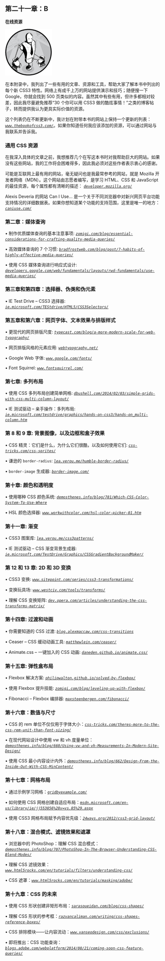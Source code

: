 ## 第二十一章：B

**在线资源**

![Image](img/common-01.jpg)

在本附录中，我列出了一些有用的文章、资源和工具，帮助大家了解本书中列出的每个新 CSS3 特性。网络上有成千上万的网站提供演示和技巧；随便搜一下 Google，你就会找到 500 页类似的内容。虽然其中有些有用，但许多都相对较差，因此我尽量避免推荐“30 个你可以用 CSS3 做的酷炫事情！”之类的博客帖子，转而提供我认为更具实际价值的资源。

这个列表仍在不断更新中，我计划在附带本书的网站上保持一个更新的列表： *[`www.thebookofcss3.com/`](http://www.thebookofcss3.com/)*。如果你知道任何我应该添加的资源，可以通过网站与我联系并告诉我。

### 通用 CSS 资源

在我深入具体的文章之前，我想推荐几个在写这本书时对我帮助巨大的网站。如果没有这些网站，我的工作将会困难得多，因此我必须对这些作者表示衷心的感谢。

可能是互联网上最有用的网站，毫无疑问也是我最常参考的网站，就是 Mozilla 开发者网络（MDN）。这个网站由志愿者编写，是学习 HTML、CSS 和 JavaScript 的最佳资源，每个属性都有清晰的描述： *[`developer.mozilla.org/`](https://developer.mozilla.org/)*

Alexis Deveria 的网站 Can I Use… 是一个关于不同浏览器中对新兴网页平台功能支持情况的详细数据表。如果你想知道某个功能的支持范围，这里是唯一的地方： *[`caniuse.com/`](http://caniuse.com/)*

### 第二章：媒体查询

• 制作优质媒体查询的基本注意事项: *[`zomigi.com/blog/essential-considerations-for-crafting-quality-media-queries/`](http://zomigi.com/blog/essential-considerations-for-crafting-quality-media-queries/)*

• 高效媒体查询的 7 个习惯: *[`bradfrostweb.com/blog/post/7-habits-of-highly-effective-media-queries/`](http://bradfrostweb.com/blog/post/7-habits-of-highly-effective-media-queries/)*

• 使用 CSS 媒体查询进行响应式设计: *[`developers.google.com/web/fundamentals/layouts/rwd-fundamentals/use-media-queries/`](https://developers.google.com/web/fundamentals/layouts/rwd-fundamentals/use-media-queries/)*

### 第三章和第四章：选择器、伪类和伪元素

• IE Test Drive – CSS3 选择器: *[`ie.microsoft.com/TEStdrive/HTML5/CSS3Selectors/`](http://ie.microsoft.com/TEStdrive/HTML5/CSS3Selectors/)*

### 第五章和第六章：网页字体、文本效果与排版样式

• 更现代的网页排版尺度: *[`typecast.com/blog/a-more-modern-scale-for-web-typography/`](http://typecast.com/blog/a-more-modern-scale-for-web-typography/)*

• 网页排版风格的元素应用: *[`webtypography.net/`](http://webtypography.net/)*

• Google Web 字体: *[`www.google.com/fonts/`](https://www.google.com/fonts/)*

• Font Squirrel: *[`www.fontsquirrel.com/`](http://www.fontsquirrel.com/)*

### 第七章: 多列布局

• 使用 CSS 多列布局创建简单网格: *[`dbushell.com/2014/02/03/simple-grids-with-css-multi-column-layout/`](http://dbushell.com/2014/02/03/simple-grids-with-css-multi-column-layout/)*

• IE 测试驱动 – 亲手操作：多列布局: *[`ie.microsoft.com/testdrive/graphics/hands-on-css3/hands-on_multi-column.htm`](http://ie.microsoft.com/testdrive/graphics/hands-on-css3/hands-on_multi-column.htm)*

### 第 8 和 9 章: 背景图像，以及边框和盒子效果

• CSS 精灵：它们是什么，为什么它们很酷，以及如何使用它们: *[`css-tricks.com/css-sprites/`](http://css-tricks.com/css-sprites/)*

• 谦逊的 `border-radius`: *[`lea.verou.me/humble-border-radius/`](http://lea.verou.me/humble-border-radius/)*

• `border-image` 生成器: *[`border-image.com/`](http://border-image.com/)*

### 第十章: 颜色和透明度

• 使用哪种 CSS 颜色系统: *[`demosthenes.info/blog/781/Which-CSS-Color-System-To-Use-Where`](http://demosthenes.info/blog/781/Which-CSS-Color-System-To-Use-Where)*

• HSL 颜色选择器: *[`www.workwithcolor.com/hsl-color-picker-01.htm`](http://www.workwithcolor.com/hsl-color-picker-01.htm)*

### 第十一章: 渐变

• CSS3 图案库: *[`lea.verou.me/css3patterns/`](http://lea.verou.me/css3patterns/)*

• IE 测试驱动 – CSS 渐变背景生成器: *[`ie.microsoft.com/TestDrive/Graphics/CSSGradientBackgroundMaker/`](http://ie.microsoft.com/TestDrive/Graphics/CSSGradientBackgroundMaker/)*

### 第 12 和 13 章: 2D 和 3D 变换

• CSS3 变换: *[`www.sitepoint.com/series/css3-transformations/`](http://www.sitepoint.com/series/css3-transformations/)*

• 变换玩具场: *[`www.westciv.com/tools/transforms/`](http://www.westciv.com/tools/transforms/)*

• 理解 CSS 变换矩阵: *[`dev.opera.com/articles/understanding-the-css-transforms-matrix/`](http://dev.opera.com/articles/understanding-the-css-transforms-matrix/)*

### 第十四章: 过渡和动画

• 你需要知道的 CSS 过渡: *[`blog.alexmaccaw.com/css-transitions`](http://blog.alexmaccaw.com/css-transitions)*

• Ceaser – CSS 缓动动画工具: *[`matthewlein.com/ceaser/`](http://matthewlein.com/ceaser/)*

• Animate.css – 一键加入的 CSS 动画: *[`daneden.github.io/animate.css/`](http://daneden.github.io/animate.css/)*

### 第十五章: 弹性盒布局

• Flexbox 解决方案: *[`philipwalton.github.io/solved-by-flexbox/`](http://philipwalton.github.io/solved-by-flexbox/)*

• 使用 Flexbox 提升技能: *[`zomigi.com/blog/leveling-up-with-flexbox/`](http://zomigi.com/blog/leveling-up-with-flexbox/)*

• Fibonacci – Flexbox 编排器: *[`maxsteenbergen.com/fibonacci/`](http://maxsteenbergen.com/fibonacci/)*

### 第十六章：数值与尺寸

• CSS 的 rem 单位不仅仅用于字体大小：*[`css-tricks.com/theres-more-to-the-css-rem-unit-than-font-sizing/`](http://css-tricks.com/theres-more-to-the-css-rem-unit-than-font-sizing/)*

• 在现代网站设计中使用 vw 和 vh 度量单位：*[`demosthenes.info/blog/660/Using-vw-and-vh-Measurements-In-Modern-Site-Design/`](http://demosthenes.info/blog/660/Using-vw-and-vh-Measurements-In-Modern-Site-Design/)*

• 使用 CSS 最小内容设计内外：*[`demosthenes.info/blog/662/Design-From-the-Inside-Out-With-CSS-MinContent/`](http://demosthenes.info/blog/662/Design-From-the-Inside-Out-With-CSS-MinContent/)*

### 第十七章：网格布局

• 通过示例学习网格：*[`gridbyexample.com/`](http://gridbyexample.com/)*

• 如何使用 CSS 网格创建自适应布局：*[`msdn.microsoft.com/en-us/library/ie/jj553856%28v=vs.85%29.aspx`](http://msdn.microsoft.com/en-us/library/ie/jj553856%28v=vs.85%29.aspx)*

• 使用 CSS3 网格布局赋予内容优先级：*[`24ways.org/2012/css3-grid-layout/`](http://24ways.org/2012/css3-grid-layout/)*

### 第十八章：混合模式、滤镜效果和遮罩

• 浏览器中的 PhotoShop：理解 CSS 混合模式：*[`demosthenes.info/blog/707/PhotoShop-In-The-Browser-Understanding-CSS-Blend-Modes/`](http://demosthenes.info/blog/707/PhotoShop-In-The-Browser-Understanding-CSS-Blend-Modes/)*

• 理解 CSS 滤镜效果：*[`www.html5rocks.com/en/tutorials/filters/understanding-css/`](http://www.html5rocks.com/en/tutorials/filters/understanding-css/)*

• CSS 遮罩：*[`www.html5rocks.com/en/tutorials/masking/adobe/`](http://www.html5rocks.com/en/tutorials/masking/adobe/)*

### 第十九章：CSS 的未来

• 使用 CSS 形状创建非矩形布局：*[`sarasoueidan.com/blog/css-shapes/`](http://sarasoueidan.com/blog/css-shapes/)*

• 理解 CSS 形状的参考框：*[`razvancaliman.com/writing/css-shapes-reference-boxes/`](http://razvancaliman.com/writing/css-shapes-reference-boxes/)*

• CSS 排除模块——让内容流动：*[`www.vanseodesign.com/css/exclusions/`](http://www.vanseodesign.com/css/exclusions/)*

• 即将推出：CSS 功能查询：*[`blogs.adobe.com/webplatform/2014/08/21/coming-soon-css-feature-queries/`](http://blogs.adobe.com/webplatform/2014/08/21/coming-soon-css-feature-queries/)*
